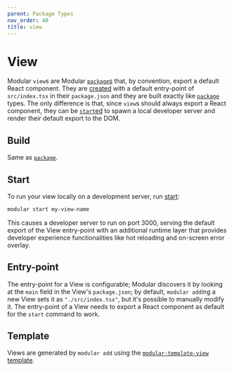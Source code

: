 ```yaml
---
parent: Package Types
nav_order: 40
title: view
---
```


# View

Modular `view`s are Modular [`package`s](./package.md) that, by convention,
export a default React component. They are [created](../commands/add.md) with a
default entry-point of `src/index.tsx` in their `package.json` and they are
built exactly like [`package`](./package.md) types. The only difference is that,
since `view`s should always export a React component, they can be
[`start`ed](../commands/start.md) to spawn a local developer server and render
their default export to the DOM.

## Build

Same as [`package`](./package.md/#build).

## Start

To run your view locally on a development server, run
[start](../commands/start.md):

```bash
modular start my-view-name
```

This causes a developer server to run on port 3000, serving the default export
of the View entry-point with an additional runtime layer that provides developer
experience functionalities like hot reloading and on-screen error overlay.

## Entry-point

The entry-point for a View is configurable; Modular discovers it by looking at
the `main` field in the View's `package.json`; by default, `modular add`ing a
new View sets it as `"./src/index.tsx"`, but it's possible to manually modify
it. The entry-point of a View needs to export a React component as default for
the `start` command to work.


## Template

Views are generated by `modular add` using the
[`modular-template-view`](https://github.com/jpmorganchase/modular/tree/main/packages/modular-template-view)
[template](./template.md).
